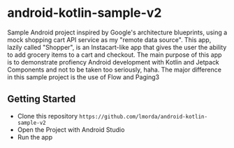 # android-kotlin-sample-v2

Sample Android project inspired by Google's architecture blueprints, using a mock shopping cart API service as my "remote data source".  This app, lazily called "Shopper", is an Instacart-like app that gives the user the ability to add grocery items to a cart and checkout.  The main purpose of this app is to demonstrate profiency Android development with Kotlin and Jetpack Components and not to be taken too seriously, haha.  The major difference in this sample project is the use of Flow and Paging3

## Getting Started

 * Clone this repository `https://github.com/lmorda/android-kotlin-sample-v2`
 * Open the Project with Android Studio
 * Run the app
